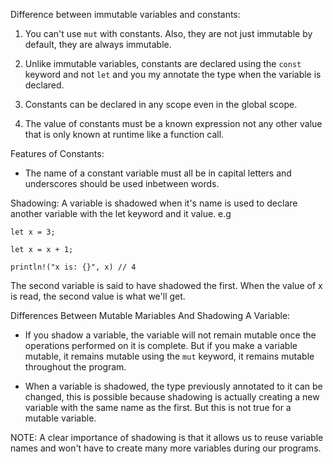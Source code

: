 Difference between immutable variables and constants:

1. You can't use `mut` with constants. Also, they are not just immutable by default, they are always immutable.

2. Unlike immutable variables, constants are declared using the `const` keyword and not `let` and you my annotate the type when the variable is declared.

3. Constants can be declared in any scope even in the global scope.

4. The value of constants must be a known expression not any other value that is only known at runtime like a function call.

Features of Constants:

- The name of a constant variable must all be in capital letters and underscores should be used inbetween words.

Shadowing:
A variable is shadowed when it's name is used to declare another variable with the let keyword and it value. e.g

```
let x = 3;

let x = x + 1;

println!("x is: {}", x) // 4
```

The second variable is said to have shadowed the first. When the value of x is read, the second value is what we'll get.

Differences Between Mutable Mariables And Shadowing A Variable:

- If you shadow a variable, the variable will not remain mutable once the operations performed on it is complete. But if you make a variable mutable, it remains mutable using the `mut` keyword, it remains mutable throughout the program.

- When a variable is shadowed, the type previously annotated to it can be changed, this is possible because shadowing is actually creating a new variable with the same name as the first. But this is not true for a mutable variable.

NOTE: A clear importance of shadowing is that it allows us to reuse variable names and won't have to create many more variables during our programs.
